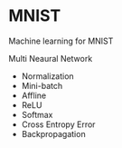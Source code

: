 # MNIST
Machine learning for MNIST

Multi Neaural Network

- Normalization
- Mini-batch
- Affline
- ReLU
- Softmax
- Cross Entropy Error
- Backpropagation
